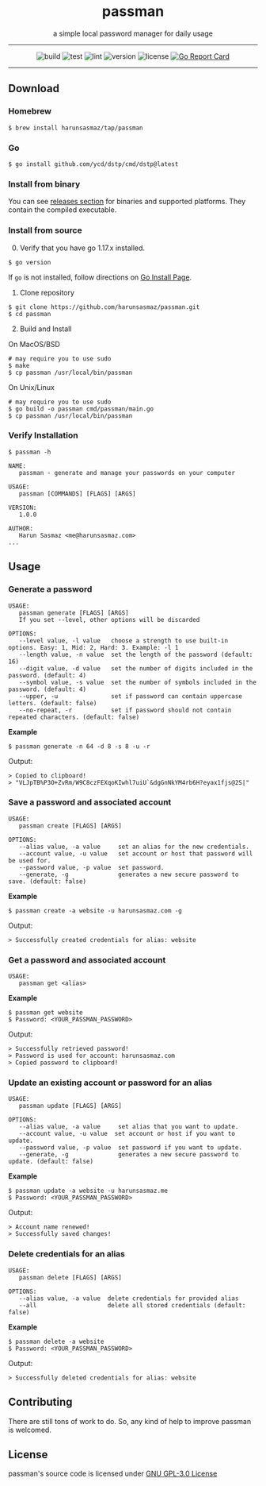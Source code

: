 <div align="center">
<h1>passman</h1>

a simple local password manager for daily usage

</div>


---

<div align="center">

![build](https://github.com/harunsasmaz/passman/actions/workflows/build.yaml/badge.svg)
![test](https://github.com/harunsasmaz/passman/actions/workflows/test.yaml/badge.svg)
![lint](https://github.com/harunsasmaz/passman/actions/workflows/gocilint.yaml/badge.svg)
![version](https://img.shields.io/badge/version-1.0.0-blue.svg)
![license](https://img.shields.io/github/license/harunsasmaz/passman?color=blue)
[![Go Report Card](https://goreportcard.com/badge/harunsasmaz/passman)](https://goreportcard.com/report/harunsasmaz/passman)
</div>

--- 

## Download

### Homebrew

```
$ brew install harunsasmaz/tap/passman
```

### Go

```
$ go install github.com/ycd/dstp/cmd/dstp@latest
```

### Install from binary

You can see [releases section](https://github.com/harunsasmaz/passman/releases) for binaries and supported platforms. They contain the compiled executable.

### Install from source

0. Verify that you have go 1.17.x installed.

```
$ go version
```

If `go` is not installed, follow directions on [Go Install Page](https://go.dev/doc/install).

1. Clone repository

```
$ git clone https://github.com/harunsasmaz/passman.git
$ cd passman
```

2. Build and Install

On MacOS/BSD

```
# may require you to use sudo
$ make
$ cp passman /usr/local/bin/passman
```

On Unix/Linux

```
# may require you to use sudo
$ go build -o passman cmd/passman/main.go
$ cp passman /usr/local/bin/passman
```

### Verify Installation

```
$ passman -h

NAME:
   passman - generate and manage your passwords on your computer

USAGE:
   passman [COMMANDS] [FLAGS] [ARGS]

VERSION:
   1.0.0

AUTHOR:
   Harun Sasmaz <me@harunsasmaz.com>
...
```

## Usage

### Generate a password

```
USAGE:
   passman generate [FLAGS] [ARGS]
   If you set --level, other options will be discarded

OPTIONS:
   --level value, -l value   choose a strength to use built-in options. Easy: 1, Mid: 2, Hard: 3. Example: -l 1
   --length value, -n value  set the length of the password (default: 16)
   --digit value, -d value   set the number of digits included in the password. (default: 4)
   --symbol value, -s value  set the number of symbols included in the password. (default: 4)
   --upper, -u               set if password can contain uppercase letters. (default: false)
   --no-repeat, -r           set if password should not contain repeated characters. (default: false)
```

**Example**

```
$ passman generate -n 64 -d 8 -s 8 -u -r
```

Output:

```
> Copied to clipboard!
> "VLJpTB%P3O+ZvRm/W9C8czFEXqoKIwhl7uiU`&dgGnNkYM4rb6H?eyax1fjs@2S|"
```

### Save a password and associated account

```
USAGE:
   passman create [FLAGS] [ARGS]
   
OPTIONS:
   --alias value, -a value     set an alias for the new credentials.
   --account value, -u value   set account or host that password will be used for.
   --password value, -p value  set password.
   --generate, -g              generates a new secure password to save. (default: false)
```

**Example**

```
$ passman create -a website -u harunsasmaz.com -g 
```

Output:

```
> Successfully created credentials for alias: website
```

### Get a password and associated account

```
USAGE:
   passman get <alias>
```

**Example**

```
$ passman get website
$ Password: <YOUR_PASSMAN_PASSWORD>
```

Output:

```
> Successfully retrieved password!
> Password is used for account: harunsasmaz.com
> Copied password to clipboard!
```

### Update an existing account or password for an alias

```
USAGE:
   passman update [FLAGS] [ARGS]
   
OPTIONS:
   --alias value, -a value     set alias that you want to update.
   --account value, -u value  set account or host if you want to update.
   --password value, -p value  set password if you want to update.
   --generate, -g              generates a new secure password to update. (default: false)
```

**Example**

```
$ passman update -a website -u harunsasmaz.me
$ Password: <YOUR_PASSMAN_PASSWORD>
```

Output:

```
> Account name renewed!
> Successfully saved changes!
```

### Delete credentials for an alias

```
USAGE:
   passman delete [FLAGS] [ARGS]
   
OPTIONS:
   --alias value, -a value  delete credentials for provided alias
   --all                    delete all stored credentials (default: false)
```

**Example**

```
$ passman delete -a website
$ Password: <YOUR_PASSMAN_PASSWORD>
```

Output:

```
> Successfully deleted credentials for alias: website
```

## Contributing

There are still tons of work to do. So, any kind of help to improve passman is welcomed.

## License

passman's source code is licensed under [GNU GPL-3.0 License](https://choosealicense.com/licenses/gpl-3.0/)
